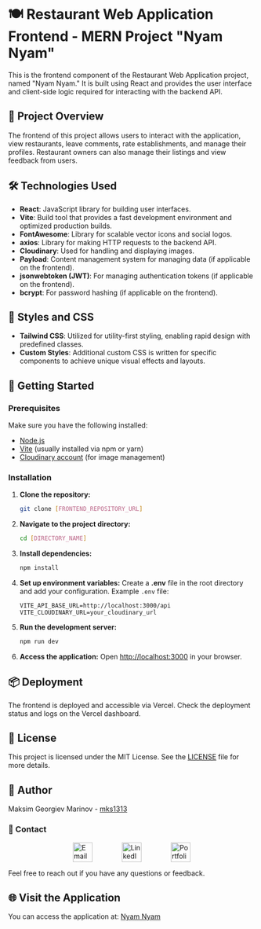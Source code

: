 # 🍽️ **Restaurant Web Application Frontend - MERN Project "Nyam Nyam"**

This is the frontend component of the Restaurant Web Application project, named "Nyam Nyam." It is built using React and provides the user interface and client-side logic required for interacting with the backend API.

## 🌟 **Project Overview**

The frontend of this project allows users to interact with the application, view restaurants, leave comments, rate establishments, and manage their profiles. Restaurant owners can also manage their listings and view feedback from users.

## 🛠️ **Technologies Used**

- **React**: JavaScript library for building user interfaces.
- **Vite**: Build tool that provides a fast development environment and optimized production builds.
- **FontAwesome**: Library for scalable vector icons and social logos.
- **axios**: Library for making HTTP requests to the backend API.
- **Cloudinary**: Used for handling and displaying images.
- **Payload**: Content management system for managing data (if applicable on the frontend).
- **jsonwebtoken (JWT)**: For managing authentication tokens (if applicable on the frontend).
- **bcrypt**: For password hashing (if applicable on the frontend).

## 🎨 **Styles and CSS**

- **Tailwind CSS**: Utilized for utility-first styling, enabling rapid design with predefined classes.
- **Custom Styles**: Additional custom CSS is written for specific components to achieve unique visual effects and layouts.

## 🚀 **Getting Started**

### Prerequisites

Make sure you have the following installed:

- [Node.js](https://nodejs.org/)
- [Vite](https://vitejs.dev/) (usually installed via npm or yarn)
- [Cloudinary account](https://cloudinary.com/) (for image management)

### Installation

1. **Clone the repository:**

    ```bash
    git clone [FRONTEND_REPOSITORY_URL]
    ```

2. **Navigate to the project directory:**

    ```bash
    cd [DIRECTORY_NAME]
    ```

3. **Install dependencies:**

    ```bash
    npm install
    ```

4. **Set up environment variables:** Create a **.env** file in the root directory and add your configuration. Example `.env` file:

    ```dotenv
    VITE_API_BASE_URL=http://localhost:3000/api
    VITE_CLOUDINARY_URL=your_cloudinary_url
    ```

5. **Run the development server:**

    ```bash
    npm run dev
    ```

6. **Access the application:** Open [http://localhost:3000](http://localhost:3000) in your browser.

## 📦 **Deployment**

The frontend is deployed and accessible via Vercel. Check the deployment status and logs on the Vercel dashboard.

## 📝 **License**

This project is licensed under the MIT License. See the [LICENSE](LICENSE) file for more details.

## 👤 **Author**

Maksim Georgiev Marinov - [mks1313](https://github.com/mks1313)

### 📧 Contact

<div style="display: flex; align-items: center; justify-content: center;">
  <a href="mailto:mg.marinov@gmx.es" style="margin: 0 30px;">
    <img src="https://upload.wikimedia.org/wikipedia/commons/4/4e/Mail_%28iOS%29.svg" width="40" alt="Email">
  </a>
  <a href="https://www.linkedin.com/in/mgmarinov/" style="margin: 0 30px;">
    <img src="https://upload.wikimedia.org/wikipedia/commons/c/ca/LinkedIn_logo_initials.png" width="40" alt="LinkedIn">
  </a>
  <a href="https://www.mgmarinov.com/portfolio" style="margin: 0 30px;">
    <img src="https://res.cloudinary.com/dnwyfbj7m/image/upload/v1724882231/portfolio.png" width="40" alt="Portfolio">
  </a>
</div>

Feel free to reach out if you have any questions or feedback.

## 🌐 **Visit the Application**

You can access the application at: [Nyam Nyam](https://project-3-client.vercel.app/)

